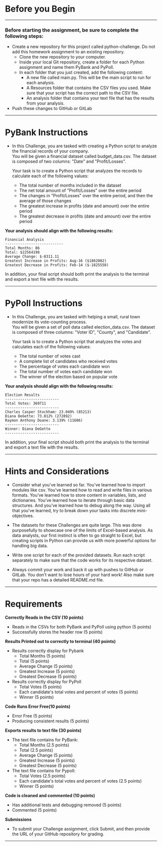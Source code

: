 # Before you Begin #
- - - -
### Before starting the assignment, be sure to complete the following steps: <br>
- Create a new repository for this project called python-challenge. Do not add this homework assignment to an existing repository.
    - Clone the new repository to your computer.
    - Inside your local Git repository, create a folder for each Python assignment and name them PyBank and PyPoll.
    - In each folder that you just created, add the following content:
        - A new file called main.py. This will be the main script to run for each analysis.
        - A Resources folder that contains the CSV files you used. Make sure that your script has the correct path to the CSV file.
        - An analysis folder that contains your text file that has the results from your analysis.
- Push these changes to GitHub or GitLab

___

# PyBank Instructions #
- In this Challenge, you are tasked with creating a Python script to analyze the financial records of your company.<br>
You will be given a financial dataset called budget_data.csv. The dataset is composed of two columns: "Date" and "Profit/Losses".
    
    Your task is to create a Python script that analyzes the records to calculate each of the following values:
    - The total number of months included in the dataset
    - The net total amount of "Profit/Losses" over the entire period
    - The changes in "Profit/Losses" over the entire period, and then the average of those changes
    - The greatest increase in profits (date and amount) over the entire period
    - The greatest decrease in profits (date and amount) over the entire period

**Your analysis should align with the following results:**

``` 
Financial Analysis
---------------------------
Total Months: 86
Total: $22564198
Average Change: $-8311.11
Greatest Increase in Profits: Aug-16 ($1862002)
Greatest Decrease in Profits: Feb-14 ($-1825558)
```
In addition, your final script should both print the analysis to the terminal and export a text file with the results.

____
# PyPoll Instructions #
- In this Challenge, you are tasked with helping a small, rural town modernize its vote-counting process.<br> 
You will be given a set of poll data called election_data.csv. The dataset is composed of three columns: "Voter ID", "County", and "Candidate".
    
    Your task is to create a Python script that analyzes the votes and calculates each of the following values:
    - The total number of votes cast
    - A complete list of candidates who received votes
    - The percentage of votes each candidate won
    - The total number of votes each candidate won
    - The winner of the election based on popular vote

**Your analysis should align with the following results:**
```
Election Results
-------------------------
Total Votes: 369711
-------------------------
Charles Casper Stockham: 23.049% (85213)
Diana DeGette: 73.812% (272892)
Raymon Anthony Doane: 3.139% (11606)
-------------------------
Winner: Diana DeGette
-------------------------
```

In addition, your final script should both print the analysis to the terminal and export a text file with the results.

____
# Hints and Considerations #
- Consider what you've learned so far. You've learned how to import modules like csv. You’ve learned how to read and write files in various formats. You’ve learned how to store content in variables, lists, and dictionaries. You’ve learned how to iterate through basic data structures. And you’ve learned how to debug along the way. Using all that you've learned, try to break down your tasks into discrete mini-objectives.

- The datasets for these Challenges are quite large. This was done purposefully to showcase one of the limits of Excel-based analysis. As data analysts, our first instinct is often to go straight to Excel, but creating scripts in Python can provide us with more powerful options for handling big data.

- Write one script for each of the provided datasets. Run each script separately to make sure that the code works for its respective dataset.

- Always commit your work and back it up with pushes to GitHub or GitLab. You don't want to lose hours of your hard work! Also make sure that your repo has a detailed README.md file.

____
# Requirements #
**Correctly Reads in the CSV (10 points)**<br>
- Reads in the CSVs for both PyBank and PyPoll using python (5 points)<br>
- Successfully stores the header row (5 points)<br>

**Results Printed out to correctly to terminal (40 points)**<br>
- Results correctly display for Pybank<br>
    - Total Months (5 points)<br>
    - Total (5 points)<br>
    - Average Change (5 points)<br>
    - Greatest Increase (5 points)<br>
    - Greatest Decrease (5 points)<br>
- Results correctly display for PyPoll<br>
    - Total Votes (5 points)<br>
    - Each candidate's total votes and percent of votes (5 points)<br>
    - Winner (5 points)<br>

**Code Runs Error Free(10 points)**<br>
- Error Free (5 points)<br>
- Producing consistent results (5 points)<br>

**Exports results to text file (30 points)**<br>
- The text file contains for PyBank:<br>
    - Total Months (2.5 points)<br>
    - Total (2.5 points)<br>
    - Average Change (5 points)<br>
    - Greatest Increase (5 points)<br>
    - Greatest Decrease (5 points)<br>
- The text file contains for Pypoll:<br>
    - Total Votes (2.5 points)<br>
    - Each candidate's total votes and percent of votes (2.5 points)<br>
    - Winner (5 points)<br>

**Code is cleaned and commented (10 points)**<br>
- Has additional tests and debugging removed (5 points)<br>
- Commented (5 points)<br>

**Submissions**<br>
- To submit your Challenge assignment, click Submit, and then provide the URL of your GitHub repository for grading.<br>
____


